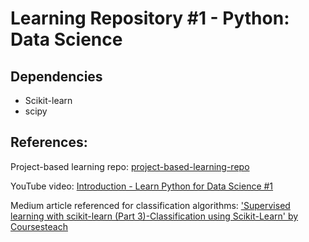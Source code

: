 # Learning Repository #1 - Python: Data Science

## Dependencies

- Scikit-learn
- scipy

## References:

Project-based learning repo: [project-based-learning-repo](https://github.com/practical-tutorials/project-based-learning)

YouTube video: [Introduction - Learn Python for Data Science #1](https://youtu.be/T5pRlIbr6gg?si=IVZeakERF73MXAjp)

Medium article referenced for classification algorithms:
['Supervised learning with scikit-learn (Part 3)-Classification using Scikit-Learn' by Coursesteach](https://medium.com/@Coursesteach/guide-to-supervised-learning-with-scikit-learn-part-3-c31b01c547f9)
